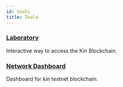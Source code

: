 ```yaml
---
id: tools
title: Tools
---
```

### [Laboratory](http://laboratory.kininfrastructure.com/)

Interactive way to access the Kin Blockchain.

### [Network Dashboard](http://159.65.84.173:3001)

Dashboard for kin testnet blockchain.